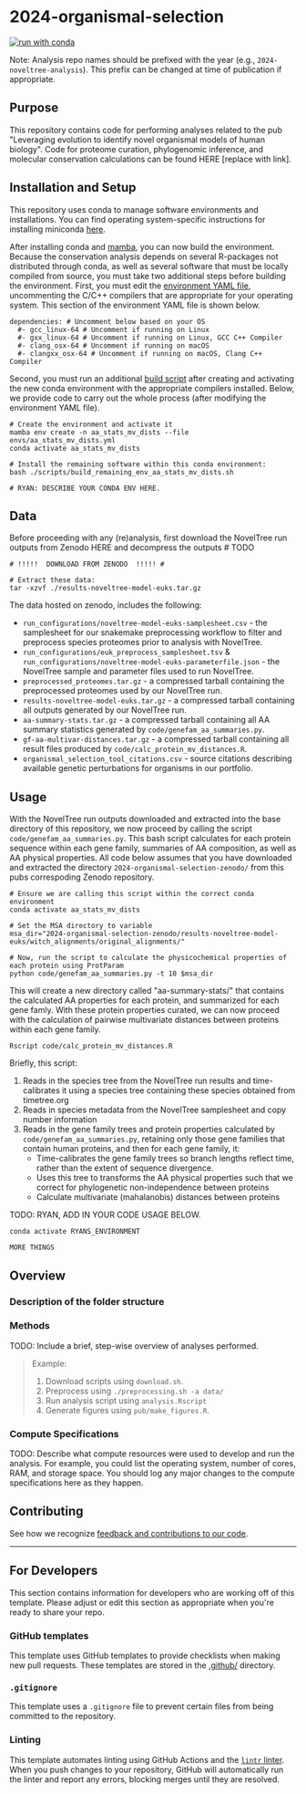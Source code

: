 # 2024-organismal-selection

[![run with conda](http://img.shields.io/badge/run%20with-conda-3EB049?labelColor=000000&logo=anaconda)](https://docs.conda.io/projects/miniconda/en/latest/)

Note: Analysis repo names should be prefixed with the year (e.g., `2024-noveltree-analysis`). This prefix can be changed at time of publication if appropriate.

## Purpose

This repository contains code for performing analyses related to the pub "Leveraging evolution to identify novel organismal models of human biology". Code for proteome curation, phylogenomic inference, and molecular conservation calculations can be found HERE [replace with link].

## Installation and Setup

This repository uses conda to manage software environments and installations. You can find operating system-specific instructions for installing miniconda [here](https://docs.conda.io/projects/miniconda/en/latest/).

After installing conda and [mamba](https://mamba.readthedocs.io/en/latest/), you can now build the environment. Because the conservation analysis depends on several R-packages not distributed through conda, as well as several software that must be locally compiled from source, you must take two additional steps before building the environment. First, you must edit the [environment YAML file](./envs/aa_stats_mv_dists.yml), uncommenting the C/C++ compilers that are appropriate for your operating system. This section of the environment YAML file is shown below.

```
dependencies: # Uncomment below based on your OS
  #- gcc_linux-64 # Uncomment if running on Linux
  #- gxx_linux-64 # Uncomment if running on Linux, GCC C++ Compiler
  #- clang_osx-64 # Uncomment if running on macOS
  #- clangxx_osx-64 # Uncomment if running on macOS, Clang C++ Compiler
```

Second, you must run an additional [build script](./code/build_remaining_env_aa_stats_mv_dists.sh) after creating and activating the new conda environment with the appropriate compilers installed. Below, we provide code to carry out the whole process (after modifying the environment YAML file).

```{bash}
# Create the environment and activate it
mamba env create -n aa_stats_mv_dists --file envs/aa_stats_mv_dists.yml
conda activate aa_stats_mv_dists

# Install the remaining software within this conda environment:
bash ./scripts/build_remaining_env_aa_stats_mv_dists.sh

# RYAN: DESCRIBE YOUR CONDA ENV HERE.
```

## Data

Before proceeding with any (re)analysis, first download the NovelTree run outputs from Zenodo HERE and decompress the outputs # TODO

```
# !!!!!  DOWNLOAD FROM ZENODO  !!!!! #

# Extract these data:
tar -xzvf ./results-noveltree-model-euks.tar.gz
```

The data hosted on zenodo, includes the following:

- `run_configurations/noveltree-model-euks-samplesheet.csv` - the samplesheet for our snakemake preprocessing workflow to filter and preprocess species proteomes prior to analysis with NovelTree.
- `run_configurations/euk_preprocess_samplesheet.tsv` & `run_configurations/noveltree-model-euks-parameterfile.json` - the NovelTree sample and parameter files used to run NovelTree.
- `preprocessed_proteomes.tar.gz` - a compressed tarball containing the preprocessed proteomes used by our NovelTree run.
- `results-noveltree-model-euks.tar.gz` - a compressed tarball containing all outputs generated by our NovelTree run.
- `aa-summary-stats.tar.gz` - a compressed tarball containing all AA summary statistics generated by `code/genefam_aa_summaries.py`.
- `gf-aa-multivar-distances.tar.gz` - a compressed tarball containing all result files produced by `code/calc_protein_mv_distances.R`.
- `organismal_selection_tool_citations.csv` - source citations describing available genetic perturbations for organisms in our portfolio.

## Usage

With the NovelTree run outputs downloaded and extracted into the base directory of this repository, we now proceed by calling the script `code/genefam_aa_summaries.py`. This bash script calculates for each protein sequence within each gene family, summaries of AA composition, as well as AA physical properties. All code below assumes that you have downloaded and extracted the directory `2024-organismal-selection-zenodo/` from this pubs correspoding Zenodo repository.

```{bash}
# Ensure we are calling this script within the correct conda environment
conda activate aa_stats_mv_dists

# Set the MSA directory to variable
msa_dir="2024-organismal-selection-zenodo/results-noveltree-model-euks/witch_alignments/original_alignments/"

# Now, run the script to calculate the physicochemical properties of each protein using ProtParam
python code/genefam_aa_summaries.py -t 10 $msa_dir
```

This will create a new directory called "aa-summary-stats/" that contains the calculated AA properties for each protein, and summarized for each gene famly. With these protein properties curated, we can now proceed with the calculation of pairwise multivariate distances between proteins within each gene family.

```{bash}
Rscript code/calc_protein_mv_distances.R
```

Briefly, this script:

1. Reads in the species tree from the NovelTree run results and time-calibrates it using a species tree containing these species obtained from timetree.org
2. Reads in species metadata from the NovelTree samplesheet and copy number information
3. Reads in the gene family trees and protein properties calculated by `code/genefam_aa_summaries.py`, retaining only those gene families that contain human proteins, and then for each gene family, it:
   - Time-calibrates the gene family trees so branch lengths reflect time, rather than the extent of sequence divergence.
   - Uses this tree to transforms the AA physical properties such that we correct for phylogenetic non-independence between proteins
   - Calculate multivariate (mahalanobis) distances between proteins

TODO: RYAN, ADD IN YOUR CODE USAGE BELOW.

```{bash}
conda activate RYANS_ENVIRONMENT

MORE THINGS
```

## Overview

### Description of the folder structure

### Methods

TODO: Include a brief, step-wise overview of analyses performed.

> Example:
>
> 1. Download scripts using `download.sh`.
> 2. Preprocess using `./preprocessing.sh -a data/`
> 3. Run analysis script using `analysis.Rscript`
> 4. Generate figures using `pub/make_figures.R`.

### Compute Specifications

TODO: Describe what compute resources were used to develop and run the analysis. For example, you could list the operating system, number of cores, RAM, and storage space. You should log any major changes to the compute specifications here as they happen.

## Contributing

See how we recognize [feedback and contributions to our code](https://github.com/Arcadia-Science/arcadia-software-handbook/blob/main/guides-and-standards/guide-credit-for-contributions.md).

---

## For Developers

This section contains information for developers who are working off of this template. Please adjust or edit this section as appropriate when you're ready to share your repo.

### GitHub templates

This template uses GitHub templates to provide checklists when making new pull requests. These templates are stored in the [.github/](./.github/) directory.

### `.gitignore`

This template uses a `.gitignore` file to prevent certain files from being committed to the repository.

### Linting

This template automates linting using GitHub Actions and the [`lintr` linter](https://cran.r-project.org/web/packages/lintr/vignettes/lintr.html). When you push changes to your repository, GitHub will automatically run the linter and report any errors, blocking merges until they are resolved.
